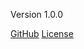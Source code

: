 <div class="navbar-container">
    <p>Version 1.0.0</p>
    <a class="button" href="https://github.com/curvingreality/flutter-library" target="_blank">GitHub</a>
    <a class="button-outline" href="#/LICENSE.md">License</a>
</div>
